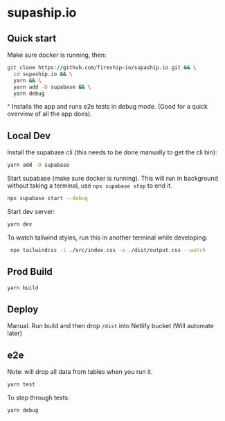 # supaship.io

## Quick start

Make sure docker is running, then:

```bash
git clone https://github.com/fireship-io/supaship.io.git && \
  cd supaship.io && \
  yarn && \
  yarn add -D supabase && \
  yarn debug
```

^ Installs the app and runs e2e tests in debug mode. (Good for a quick overview of all the app does).

## Local Dev

Install the supabase cli (this needs to be done manually to get the cli bin):

```bash
yarn add -D supabase
```

Start supabase (make sure docker is running). This will run in background without taking a terminal, use `npx supabase stop` to end it.

```bash
npx supabase start --debug
```

Start dev server:

```bash
yarn dev
```

To watch tailwind styles, run this in another terminal while developing:

```bash
 npx tailwindcss -i ./src/index.css -o ./dist/output.css --watch
```

## Prod Build

```bash
yarn build
```

## Deploy

Manual. Run build and then drop `/dist` into Netlify bucket
(Will automate later)

## e2e

Note: will drop all data from tables when you run it.

```bash
yarn test
```

To step through tests:

```bash
yarn debug
```
